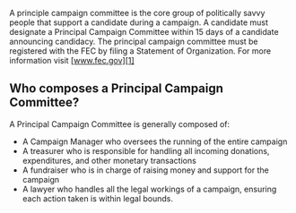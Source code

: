 A principle campaign committee is the core group of politically savvy people 
that support a candidate during a campaign. A candidate must designate a 
Principal Campaign Committee within 15 days of a candidate announcing candidacy. 
The principal campaign committee must be registered with the FEC by filing a 
Statement of Organization. For more information visit [www.fec.gov][1]

## Who composes a Principal Campaign Committee? ##
A Principal Campaign Committee is generally composed of:

- A Campaign Manager who oversees the running of the entire campaign
- A treasurer who is responsible for handling all incoming donations, 
  expenditures, and other monetary transactions
- A fundraiser who is in charge of raising money and support for the campaign
- A lawyer who handles all the legal workings of a campaign, ensuring each 
  action taken is within legal bounds.


[1]: http://www.fec.gov